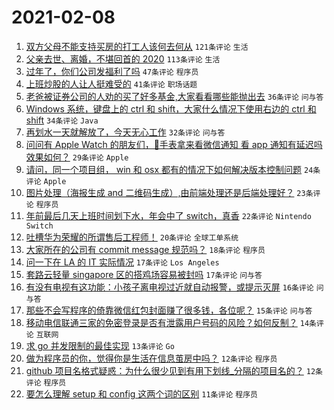 # 2021-02-08

1. [双方父母不能支持买房的打工人该何去何从](https://www.v2ex.com/t/752259) `121条评论` `生活`
1. [父亲去世、离婚，不堪回首的 2020](https://www.v2ex.com/t/752315) `113条评论` `生活`
1. [过年了，你们公司发福利了吗](https://www.v2ex.com/t/752287) `47条评论` `程序员`
1. [上班炒股的人让人挺难受的](https://www.v2ex.com/t/752241) `41条评论` `职场话题`
1. [老爸被证券公司的人劝的买了好多基金,大家看看哪些能抛出去](https://www.v2ex.com/t/752265) `36条评论` `问与答`
1. [Windows 系统，键盘上的 ctrl 和 shift，大家什么情况下使用右边的 ctrl 和 shift](https://www.v2ex.com/t/752294) `34条评论` `Java`
1. [再划水一天就解放了，今天无心工作](https://www.v2ex.com/t/752252) `32条评论` `问与答`
1. [问问有 Apple Watch 的朋友们，🍎️手表拿来看微信通知 看 app 通知有延迟吗 效果如何？](https://www.v2ex.com/t/752268) `29条评论` `Apple`
1. [请问，同一个项目组， win 和 osx 都有的情况下如何解决版本控制问题](https://www.v2ex.com/t/752250) `24条评论` `Apple`
1. [图片处理（海报生成 and 二维码生成）,由前端处理还是后端处理好？](https://www.v2ex.com/t/752267) `23条评论` `程序员`
1. [年前最后几天上班时间划下水，年会中了 switch，真香](https://www.v2ex.com/t/752243) `22条评论` `Nintendo Switch`
1. [吐槽华为荣耀的所谓售后工程师！](https://www.v2ex.com/t/752278) `20条评论` `全球工单系统`
1. [大家所在的公司有 commit message 规范吗？](https://www.v2ex.com/t/752319) `18条评论` `程序员`
1. [问一下在 LA 的 IT 实际情况](https://www.v2ex.com/t/752255) `17条评论` `Los Angeles`
1. [套路云轻量 singapore 区的搭鸡场容易被封吗](https://www.v2ex.com/t/752249) `17条评论` `问与答`
1. [有没有电视有这功能：小孩子离电视过近就自动报警，或提示灭屏](https://www.v2ex.com/t/752295) `16条评论` `问与答`
1. [那些不会写程序的倚靠微信红包封面赚了很多钱，各位呢？](https://www.v2ex.com/t/752310) `15条评论` `问与答`
1. [移动电信联通三家的免密登录是否有泄露用户号码的风险？如何反制？](https://www.v2ex.com/t/752311) `14条评论` `互联网`
1. [求 go 并发限制的最佳实现](https://www.v2ex.com/t/752304) `13条评论` `Go`
1. [做为程序员的你，觉得你是生活在信息茧房中吗？](https://www.v2ex.com/t/752326) `12条评论` `程序员`
1. [github 项目名格式疑惑：为什么很少见到有用下划线_分隔的项目名的？](https://www.v2ex.com/t/752257) `12条评论` `程序员`
1. [要怎么理解 setup 和 config 这两个词的区别](https://www.v2ex.com/t/752301) `11条评论` `程序员`
